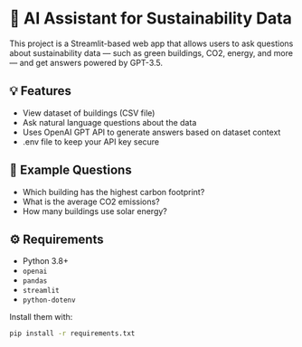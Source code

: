 # 🧠 AI Assistant for Sustainability Data

This project is a Streamlit-based web app that allows users to ask questions about sustainability data — such as green buildings, CO2, energy, and more — and get answers powered by GPT-3.5.

## 💡 Features

- View dataset of buildings (CSV file)
- Ask natural language questions about the data
- Uses OpenAI GPT API to generate answers based on dataset context
- .env file to keep your API key secure

## 🧪 Example Questions

- Which building has the highest carbon footprint?
- What is the average CO2 emissions?
- How many buildings use solar energy?

## ⚙️ Requirements

- Python 3.8+
- `openai`
- `pandas`
- `streamlit`
- `python-dotenv`

Install them with:

```bash
pip install -r requirements.txt
